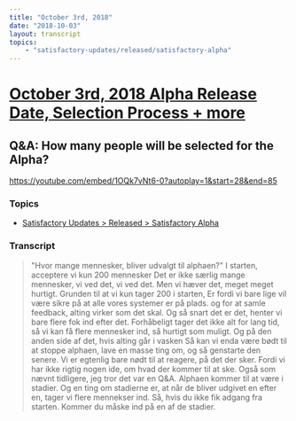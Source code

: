 ```yaml
---
title: "October 3rd, 2018"
date: "2018-10-03"
layout: transcript
topics: 
    - "satisfactory-updates/released/satisfactory-alpha"
---
```

# [October 3rd, 2018 Alpha Release Date, Selection Process + more](../2018-10-03.md)
## Q&A: How many people will be selected for the Alpha?
https://youtube.com/embed/1OQk7vNt6-0?autoplay=1&start=28&end=85
### Topics
* [Satisfactory Updates > Released > Satisfactory Alpha](../topics/satisfactory-updates/released/satisfactory-alpha.md)

### Transcript

> &quot;Hvor mange mennesker, bliver udvalgt til alphaen?&quot;
> I starten, acceptere vi kun 200 mennesker
> Det er ikke særlig mange mennesker, vi ved det, vi ved det.
> Men vi hæver det, meget meget hurtigt.
> Grunden til at vi kun tager 200 i starten,
> Er fordi vi bare lige vil være sikre på at alle vores systemer er på plads.
> og for at samle feedback, alting virker som det skal.
> Og så snart det er det, henter vi bare flere fok ind efter det.
> Forhåbeligt tager det ikke alt for lang tid, så vi kan få flere mennesker ind, så hurtigt som muligt.
> Og på den anden side af det, hvis alting går i vasken
> Så kan vi enda være bødt til at stoppe alphaen, lave en masse ting om, og så genstarte den senere.
> Vi er egtenlig bare nødt til at reagere, på det der sker. Fordi vi har ikke rigtig nogen ide, om hvad der kommer til at ske.
> Også som nævnt tidligere, jeg tror det var en Q&amp;A.
> Alphaen kommer til at være i stadier.
> Og en ting om stadierne er, at når de bliver udgivet en efter en, tager vi flere mennekser ind.
> Så, hvis du ikke fik adgang fra starten.
> Kommer du måske ind på en af de stadier.
